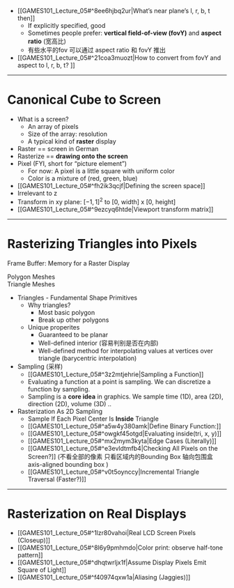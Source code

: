 - [[GAMES101_Lecture_05#^8ee6hjbq2ur|What’s near plane’s l, r, b, t then]]
	- If explicitly specified, good
	- Sometimes people prefer:  **vertical field-of-view (fovY)** and  **aspect ratio** (宽高比)
	- 有些水平的fov 可以通过 aspect ratio 和 fovY 推出
- [[GAMES101_Lecture_05#^21coa3muozt|How to convert from fovY and aspect to l, r, b, t? ]]
- ---


# Canonical Cube to Screen

- What is a screen?
	- An array of pixels
	- Size of the array: resolution
	- A typical kind of **raster** display
- Raster == screen in German
- Rasterize == **drawing onto the screen**
- Pixel (FYI, short for “picture element”)
	- For now: A pixel is a little square with uniform color
	- Color is a mixture of (red, green, blue)
- [[GAMES101_Lecture_05#^fh2ik3qcjf|Defining the screen space]]
- Irrelevant to z
- Transform in xy plane: $[-1, 1]^2$ to [0, width] x [0, height]
- [[GAMES101_Lecture_05#^9ezcyq6htde|Viewport transform matrix]]

---

# Rasterizing Triangles into Pixels

Frame Buffer: Memory for a Raster Display

Polygon Meshes  
Triangle Meshes
- Triangles - Fundamental Shape Primitives
	- Why triangles?
		- Most basic polygon
		- Break up other polygons
	- Unique properites
		- Guaranteed to be planar
		- Well-defined interior (容易判别是否在内部)
		- Well-defined method for interpolating values at vertices over triangle (barycentric interpolation)
- Sampling (采样)
	- [[GAMES101_Lecture_05#^3z2mtjehrie|Sampling a Function]]
	- Evaluating a function at a point is sampling.  We can discretize a function by sampling.
	- Sampling is a **core idea** in graphics.  We sample time (1D), area (2D), direction (2D), volume (3D) ..
- Rasterization As 2D Sampling
	- Sample If Each Pixel Center Is **Inside** Triangle
	- [[GAMES101_Lecture_05#^a5w4y380amk|Define Binary Function:]]
	- [[GAMES101_Lecture_05#^owgkf45otgd|Evaluating inside(tri, x, y)]]
	- [[GAMES101_Lecture_05#^mx2mym3kyta|Edge Cases (Literally)]]
	- [[GAMES101_Lecture_05#^e3evldtmfb4|Checking All Pixels on the Screen?]] (不看全部的像素 只看区域内的Bounding Box 轴向包围盒 axis-aligned bounding box )
	- [[GAMES101_Lecture_05#^v0t5oynccy|Incremental Triangle Traversal (Faster?)]]
---

# Rasterization on  Real Displays  

- [[GAMES101_Lecture_05#^1lzr80vahoi|Real LCD Screen Pixels (Closeup)]]
- [[GAMES101_Lecture_05#^8l6y9pmhmdo|Color print: observe half-tone pattern]]
- [[GAMES101_Lecture_05#^dhqtwrljx1f|Assume Display Pixels Emit Square of Light]]
- [[GAMES101_Lecture_05#^f40974qxw1a|Aliasing (Jaggies)]]